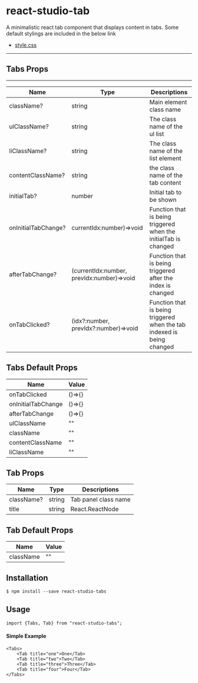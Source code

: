# react-studio-tab

A minimalistic react tab component that displays content in tabs. Some default stylings are included in the below link

* [style.css](https://github.com/geratokyo/react-studio-tabs/blob/master/dist/style.css)

----

## Tabs Props
----
|Name|Type|Descriptions|
|-----|------|---|
|className?|string|Main element class name|
|ulClassName?|string|The class name of the ul list|
|liClassName?|string|The class name of the list element|
|contentClassName?|string|the class name of the tab content|
|initialTab?|number|Initial tab to be shown|
|onInitialTabChange?|currentIdx:number)=>void|Function that is being triggered when the initialTab is changed|
|afterTabChange?|(currentIdx:number, prevIdx:number)=>void|Function that is being triggered after the index is changed|
|onTabClicked?|(idx?:number, prevIdx?:number)=>void|Function that is being triggered when the tab indexed is being changed|

## Tabs Default Props
|Name|Value|
|----|-----|
|onTabClicked|()=>{}|
|onInitialTabChange|()=>{}|
|afterTabChange|()=>{}|
|ulClassName|""|
|className|""|
|contentClassName|""|
|liClassName|""|


## Tab Props

|Name|Type|Descriptions|
|-----|------|---|
className?|string|Tab panel class name|
title|string | React.ReactNode|The title name of the tab button|

## Tab Default Props

|Name|Value|
|----|-----|
|className|""|

## Installation 

```
$ npm install --save react-studio-tabs
```

## Usage

```
import {Tabs, Tab} from "react-studio-tabs";
```


#### Simple Example

```
<Tabs>
    <Tab title="one">One</Tab>
    <Tab title="two">Two</Tab>
    <Tab title="three">Three</Tab>
    <Tab title="four">Four</Tab>
</Tabs>
```

